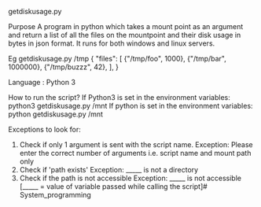 getdiskusage.py

Purpose
	A program in python which takes a mount point as an argument and return a list of all the files on the mountpoint and their disk usage in bytes in json format.
	It runs for both windows and linux servers.

Eg
getdiskusage.py /tmp
{
	"files":
	[
		{"/tmp/foo", 1000},
		{"/tmp/bar", 1000000},
		{"/tmp/buzzz", 42},
	],
}

Language	: Python 3

How to run the script?
If Python3 is set in the environment variables: python3 getdiskusage.py /mnt
If python is set in the environment variables:	python getdiskusage.py /mnt

Exceptions to look for:
1. Check if only 1 argument is sent with the script name.
Exception: Please enter the correct number of arguments i.e. script name and mount path only
2. Check if 'path exists'
Exception: _____ is not a directory
3. Check if the path is not accessible
Exception: _____ is not accessible			[_____ = value of variable passed while calling the script]# System_programming
